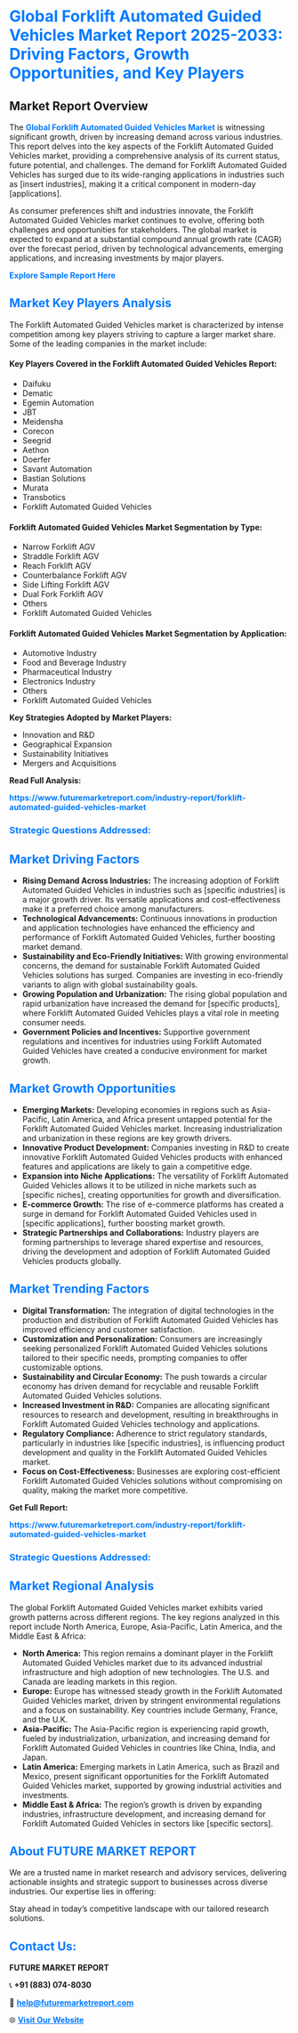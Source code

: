 <h1 style="color: #007BFF;">Global Forklift Automated Guided Vehicles Market Report 2025-2033: Driving Factors, Growth Opportunities, and Key Players</h1>

<section id="overview">
<h2>Market Report Overview</h2>
<p>The <a href="https://www.futuremarketreport.com/industry-report/forklift-automated-guided-vehicles-market" style="color: #007BFF; text-decoration: none;"><strong>Global Forklift Automated Guided Vehicles Market</strong></a> is witnessing significant growth, driven by increasing demand across various industries. This report delves into the key aspects of the Forklift Automated Guided Vehicles market, providing a comprehensive analysis of its current status, future potential, and challenges. The demand for Forklift Automated Guided Vehicles has surged due to its wide-ranging applications in industries such as [insert industries], making it a critical component in modern-day [applications].</p>
<p>As consumer preferences shift and industries innovate, the Forklift Automated Guided Vehicles market continues to evolve, offering both challenges and opportunities for stakeholders. The global market is expected to expand at a substantial compound annual growth rate (CAGR) over the forecast period, driven by technological advancements, emerging applications, and increasing investments by major players.</p>
</section>

<section id="overview">
<p><a href="https://www.futuremarketreport.com/request-sample/reportId=100791" style="color: #007BFF; text-decoration: none;"><strong>Explore Sample Report Here</strong></a></p>
</section>

<section id="key-players">
<h2 style="color: #007BFF;">Market Key Players Analysis</h2>
<p>The Forklift Automated Guided Vehicles market is characterized by intense competition among key players striving to capture a larger market share. Some of the leading companies in the market include:</p>
<h4>Key Players Covered in the Forklift Automated Guided Vehicles Report:</h4>
<ul><li>Daifuku</li><li>Dematic</li><li>Egemin Automation</li><li>JBT</li><li>Meidensha</li><li>Corecon</li><li>Seegrid</li><li>Aethon</li><li>Doerfer</li><li>Savant Automation</li><li>Bastian Solutions</li><li>Murata</li><li>Transbotics</li><li>Forklift Automated Guided Vehicles</li></ul>
<h4>Forklift Automated Guided Vehicles Market Segmentation by Type:</h4>
<ul><li>Narrow Forklift AGV</li><li>Straddle Forklift AGV</li><li>Reach Forklift AGV</li><li>Counterbalance Forklift AGV</li><li>Side Lifting Forklift AGV</li><li>Dual Fork Forklift AGV</li><li>Others</li><li>Forklift Automated Guided Vehicles</li></ul>

<h4>Forklift Automated Guided Vehicles Market Segmentation by Application:</h4>
<ul><li>Automotive Industry</li><li>Food and Beverage Industry</li><li>Pharmaceutical Industry</li><li>Electronics Industry</li><li>Others</li><li>Forklift Automated Guided Vehicles</li></ul>
<p><strong>Key Strategies Adopted by Market Players:</strong></p>
<ul>
<li>Innovation and R&D</li>
<li>Geographical Expansion</li>
<li>Sustainability Initiatives</li>
<li>Mergers and Acquisitions</li>
</ul>
</section>

<section>
<p><strong>Read Full Analysis: </strong></p><a href="https://www.futuremarketreport.com/industry-report/forklift-automated-guided-vehicles-market" style="color: #007BFF; text-decoration: none;"><strong>https://www.futuremarketreport.com/industry-report/forklift-automated-guided-vehicles-market</strong></a>
<h3 style="color: #007BFF;">Strategic Questions Addressed:</h3>
</section>

<section id="driving-factors">
<h2 style="color: #007BFF;">Market Driving Factors</h2>
<ul>
<li><strong>Rising Demand Across Industries:</strong> The increasing adoption of Forklift Automated Guided Vehicles in industries such as [specific industries] is a major growth driver. Its versatile applications and cost-effectiveness make it a preferred choice among manufacturers.</li>
<li><strong>Technological Advancements:</strong> Continuous innovations in production and application technologies have enhanced the efficiency and performance of Forklift Automated Guided Vehicles, further boosting market demand.</li>
<li><strong>Sustainability and Eco-Friendly Initiatives:</strong> With growing environmental concerns, the demand for sustainable Forklift Automated Guided Vehicles solutions has surged. Companies are investing in eco-friendly variants to align with global sustainability goals.</li>
<li><strong>Growing Population and Urbanization:</strong> The rising global population and rapid urbanization have increased the demand for [specific products], where Forklift Automated Guided Vehicles plays a vital role in meeting consumer needs.</li>
<li><strong>Government Policies and Incentives:</strong> Supportive government regulations and incentives for industries using Forklift Automated Guided Vehicles have created a conducive environment for market growth.</li>
</ul>
</section>

<section id="growth-opportunities">
<h2 style="color: #007BFF;">Market Growth Opportunities</h2>
<ul>
<li><strong>Emerging Markets:</strong> Developing economies in regions such as Asia-Pacific, Latin America, and Africa present untapped potential for the Forklift Automated Guided Vehicles market. Increasing industrialization and urbanization in these regions are key growth drivers.</li>
<li><strong>Innovative Product Development:</strong> Companies investing in R&D to create innovative Forklift Automated Guided Vehicles products with enhanced features and applications are likely to gain a competitive edge.</li>
<li><strong>Expansion into Niche Applications:</strong> The versatility of Forklift Automated Guided Vehicles allows it to be utilized in niche markets such as [specific niches], creating opportunities for growth and diversification.</li>
<li><strong>E-commerce Growth:</strong> The rise of e-commerce platforms has created a surge in demand for Forklift Automated Guided Vehicles used in [specific applications], further boosting market growth.</li>
<li><strong>Strategic Partnerships and Collaborations:</strong> Industry players are forming partnerships to leverage shared expertise and resources, driving the development and adoption of Forklift Automated Guided Vehicles products globally.</li>
</ul>
</section>

<section id="trending-factors">
<h2 style="color: #007BFF;">Market Trending Factors</h2>
<ul>
<li><strong>Digital Transformation:</strong> The integration of digital technologies in the production and distribution of Forklift Automated Guided Vehicles has improved efficiency and customer satisfaction.</li>
<li><strong>Customization and Personalization:</strong> Consumers are increasingly seeking personalized Forklift Automated Guided Vehicles solutions tailored to their specific needs, prompting companies to offer customizable options.</li>
<li><strong>Sustainability and Circular Economy:</strong> The push towards a circular economy has driven demand for recyclable and reusable Forklift Automated Guided Vehicles solutions.</li>
<li><strong>Increased Investment in R&D:</strong> Companies are allocating significant resources to research and development, resulting in breakthroughs in Forklift Automated Guided Vehicles technology and applications.</li>
<li><strong>Regulatory Compliance:</strong> Adherence to strict regulatory standards, particularly in industries like [specific industries], is influencing product development and quality in the Forklift Automated Guided Vehicles market.</li>
<li><strong>Focus on Cost-Effectiveness:</strong> Businesses are exploring cost-efficient Forklift Automated Guided Vehicles solutions without compromising on quality, making the market more competitive.</li>
</ul>
</section>

<section>
<p><strong>Get Full Report: </strong></p><a href="https://www.futuremarketreport.com/industry-report/forklift-automated-guided-vehicles-market" style="color: #007BFF; text-decoration: none;"><strong>https://www.futuremarketreport.com/industry-report/forklift-automated-guided-vehicles-market</strong></a>
<h3 style="color: #007BFF;">Strategic Questions Addressed:</h3>
</section>


<section id="regional-analysis">
<h2 style="color: #007BFF;">Market Regional Analysis</h2>
<p>The global Forklift Automated Guided Vehicles market exhibits varied growth patterns across different regions. The key regions analyzed in this report include North America, Europe, Asia-Pacific, Latin America, and the Middle East & Africa:</p>
<ul>
<li><strong>North America:</strong> This region remains a dominant player in the Forklift Automated Guided Vehicles market due to its advanced industrial infrastructure and high adoption of new technologies. The U.S. and Canada are leading markets in this region.</li>
<li><strong>Europe:</strong> Europe has witnessed steady growth in the Forklift Automated Guided Vehicles market, driven by stringent environmental regulations and a focus on sustainability. Key countries include Germany, France, and the U.K.</li>
<li><strong>Asia-Pacific:</strong> The Asia-Pacific region is experiencing rapid growth, fueled by industrialization, urbanization, and increasing demand for Forklift Automated Guided Vehicles in countries like China, India, and Japan.</li>
<li><strong>Latin America:</strong> Emerging markets in Latin America, such as Brazil and Mexico, present significant opportunities for the Forklift Automated Guided Vehicles market, supported by growing industrial activities and investments.</li>
<li><strong>Middle East & Africa:</strong> The region’s growth is driven by expanding industries, infrastructure development, and increasing demand for Forklift Automated Guided Vehicles in sectors like [specific sectors].</li>
</ul>
</section>

<footer>
<h2 style="color: #007BFF;">About FUTURE MARKET REPORT</h2>
<p>We are a trusted name in market research and advisory services, delivering actionable insights and strategic support to businesses across diverse industries. Our expertise lies in offering:</p>

<p>Stay ahead in today’s competitive landscape with our tailored research solutions.</p>

<h2 style="color: #007BFF;">Contact Us:</h2>
<p><strong>FUTURE MARKET REPORT</strong></p>
<p>📞 <strong>+91 (883) 074-8030</strong></p>
<p>📧 <strong><a href="mailto:help@futuremarketreport.com" style="color: #007BFF;">help@futuremarketreport.com</a></strong></p>
<p>🌐 <strong><a href="https://www.futuremarketreport.com/" style="color: #007BFF;">Visit Our Website</a></strong></p>
</footer>